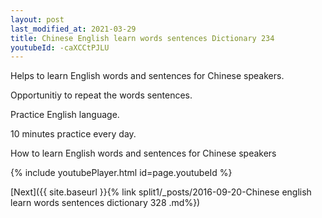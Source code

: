 ```yaml
---
layout: post
last_modified_at: 2021-03-29
title: Chinese English learn words sentences Dictionary 234 
youtubeId: -caXCCtPJLU
---
```

 
 
Helps to learn English words and sentences for Chinese speakers.

Opportunitiy to repeat the words sentences. 

Practice English language. 
 
10 minutes practice every day. 
 
How to learn English words and sentences for Chinese speakers 
 
{% include youtubePlayer.html id=page.youtubeId %}
 
 
[Next]({{ site.baseurl }}{% link  split1/_posts/2016-09-20-Chinese english learn words sentences dictionary 328 .md%})
 
